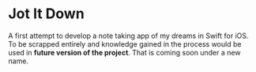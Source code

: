 # Jot It Down 

A first attempt to develop a note taking app of my dreams in Swift for iOS. 
To be scrapped entirely and knowledge gained in the process would be used in **future version of the project**.
That is coming soon under a new name. 
